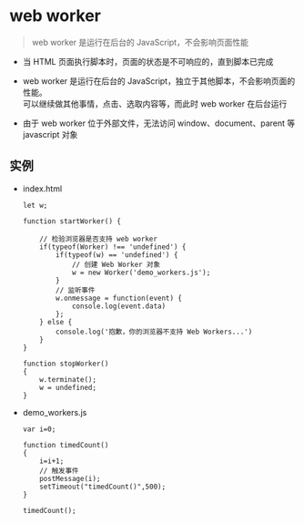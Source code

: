 # web worker

> web worker 是运行在后台的 JavaScript，不会影响页面性能

* 当 HTML 页面执行脚本时，页面的状态是不可响应的，直到脚本已完成

* web worker 是运行在后台的 JavaScript，独立于其他脚本，不会影响页面的性能。  
  可以继续做其他事情，点击、选取内容等，而此时 web worker 在后台运行 

* 由于 web worker 位于外部文件，无法访问 window、document、parent 等 javascript 对象

## 实例

* index.html
    ~~~
    let w;
     
    function startWorker() {
    
        // 检验浏览器是否支持 web worker
        if(typeof(Worker) !== 'undefined') {
            if(typeof(w) == 'undefined') {
                // 创建 Web Worker 对象
                w = new Worker('demo_workers.js');
            }
            // 监听事件
            w.onmessage = function(event) {
                console.log(event.data)
            };
        } else {
            console.log('抱歉，你的浏览器不支持 Web Workers...')
        }
    }
     
    function stopWorker() 
    { 
        w.terminate();
        w = undefined;
    }
    ~~~
* demo_workers.js
    ~~~
    var i=0;
    
    function timedCount()
    {
        i=i+1;
        // 触发事件
        postMessage(i);
        setTimeout("timedCount()",500);
    }
    
    timedCount();
    ~~~

